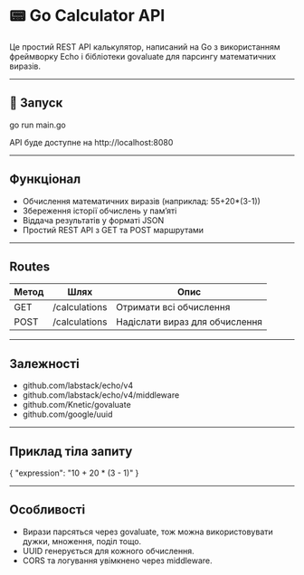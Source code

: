# 📟 Go Calculator API

Це простий REST API калькулятор, написаний на Go з використанням фреймворку Echo і бібліотеки govaluate для парсингу математичних виразів.

---

## 🚀 Запуск

go run main.go

API буде доступне на http://localhost:8080

---

## Функціонал

- Обчислення математичних виразів (наприклад: 55+20*(3-1))
- Збереження історії обчислень у памʼяті
- Віддача результатів у форматі JSON
- Простий REST API з GET та POST маршрутами

---

## Routes

| Метод | Шлях             | Опис                         |
|-------|------------------|------------------------------|
| GET   | /calculations    | Отримати всі обчислення      |
| POST  | /calculations    | Надіслати вираз для обчислення |

---

## Залежності

- github.com/labstack/echo/v4
- github.com/labstack/echo/v4/middleware
- github.com/Knetic/govaluate
- github.com/google/uuid

---

## Приклад тіла запиту

{
  "expression": "10 + 20 * (3 - 1)"
}

---

## Особливості

- Вирази парсяться через govaluate, тож можна використовувати дужки, множення, поділ тощо.
- UUID генерується для кожного обчислення.
- CORS та логування увімкнено через middleware.


